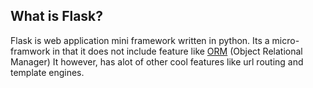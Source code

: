 ## What is Flask?
Flask is web application mini framework written in python. Its a micro-framwork in that it does not include feature like [ORM](https://stackoverflow.com/questions/1279613/what-is-an-orm-how-does-it-work-and-how-should-i-use-one) (Object Relational Manager) It  however, has alot of other cool features like url routing and template engines. 